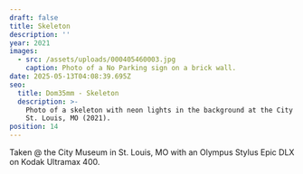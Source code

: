 ```yaml
---
draft: false
title: Skeleton
description: ''
year: 2021
images:
  - src: /assets/uploads/000405460003.jpg
    caption: Photo of a No Parking sign on a brick wall.
date: 2025-05-13T04:08:39.695Z
seo:
  title: Dom35mm - Skeleton
  description: >-
    Photo of a skeleton with neon lights in the background at the City Museum in
    St. Louis, MO (2021).
position: 14
---
```


Taken @ the City Museum in St. Louis, MO with an Olympus Stylus Epic DLX on Kodak Ultramax 400.
